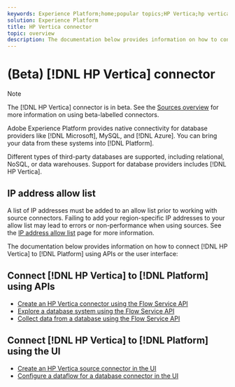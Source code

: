 ```yaml
---
keywords: Experience Platform;home;popular topics;HP Vertica;hp vertica
solution: Experience Platform
title: HP Vertica connector
topic: overview
description: The documentation below provides information on how to connect HP Vertica to Platform using APIs or the user interface.
---
```


# (Beta) [!DNL HP Vertica] connector

>[!NOTE]
>
>The [!DNL HP Vertica] connector is in beta. See the [Sources overview](../../home.md#terms-and-conditions) for more information on using beta-labelled connectors.

Adobe Experience Platform provides native connectivity for database providers like [!DNL Microsoft], MySQL, and [!DNL Azure]. You can bring your data from these systems into [!DNL Platform].

Different types of third-party databases are supported, including relational, NoSQL, or data warehouses. Support for database providers includes [!DNL HP Vertica].

## IP address allow list

A list of IP addresses must be added to an allow list prior to working with source connectors. Failing to add your region-specific IP addresses to your allow list may lead to errors or non-performance when using sources. See the [IP address allow list](../../ip-address-allow-list.md) page for more information.

The documentation below provides information on how to connect [!DNL HP Vertica] to [!DNL Platform] using APIs or the user interface:

## Connect [!DNL HP Vertica] to [!DNL Platform] using APIs

- [Create an HP Vertica connector using the Flow Service API](../../tutorials/api/create/databases/hp-vertica.md)
- [Explore a database system using the Flow Service API](../../tutorials/api/explore/database-nosql.md)
- [Collect data from a database using the Flow Service API](../../tutorials/api/collect/database-nosql.md)

## Connect [!DNL HP Vertica] to [!DNL Platform] using the UI

- [Create an HP Vertica source connector in the UI](../../tutorials/ui/create/databases/hp-vertica.md)
- [Configure a dataflow for a database connector in the UI](../../tutorials/ui/dataflow/databases.md)